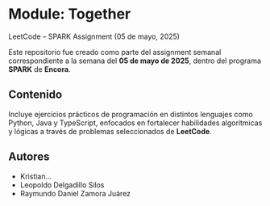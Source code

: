 # Module: Together

LeetCode – SPARK Assignment (05 de mayo, 2025)

Este repositorio fue creado como parte del assignment semanal correspondiente a la semana del **05 de mayo de 2025**, dentro del programa **SPARK** de **Encora**.

## Contenido
Incluye ejercicios prácticos de programación en distintos lenguajes como Python, Java y TypeScript, enfocados en fortalecer habilidades algorítmicas y lógicas a través de problemas seleccionados de **LeetCode**.

## Autores
- Kristian...
- Leopoldo Delgadillo Silos
- Raymundo Daniel Zamora Juárez
